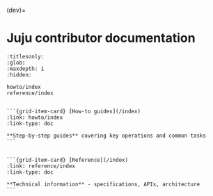 (dev)=
# Juju contributor documentation

```{toctree}
:titlesonly:
:glob:
:maxdepth: 1
:hidden:

howto/index
reference/index
```

````{grid} 1 1 2 2

```{grid-item-card} [How-to guides](/index)
:link: howto/index
:link-type: doc

**Step-by-step guides** covering key operations and common tasks
```


```{grid-item-card} [Reference](/index)
:link: reference/index
:link-type: doc

**Technical information** - specifications, APIs, architecture
```

````


